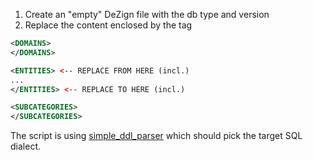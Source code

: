 1. Create an "empty" DeZign file with the db type and version
2. Replace the content enclosed by the <ENTITIES> tag
```xml
<DOMAINS>
</DOMAINS>

<ENTITIES> <-- REPLACE FROM HERE (incl.)
...
</ENTITIES> <-- REPLACE TO HERE (incl.)

<SUBCATEGORIES>
</SUBCATEGORIES>
```

The script is using [simple_ddl_parser](https://pypi.org/project/simple-ddl-parser/) which should pick the target SQL dialect.